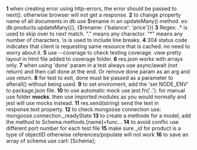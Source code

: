 **1** when creating error using http-errors, the error should be passed to next(). otherwise browser will not get a response.
**2** to change property name of all documents in db use $rename in an updateMany() method. ex: db.products.updateMany({}, {$rename: {'balance': 'price'}})
**3** Regex: .* is used to skip over to next match. "." means any charactor. "*" means any number of characters. \s is used to include line breaks.
**4** 304 status code indicates that client is requesting same resource that is cached. no need to worry about it.
**5** use --coverage to check testing coverage. view pretty layout in html file added to coverage folder.
**6** res.json works with arrays only.
**7** when using 'done' param in a test always use async/await (not return) and then call done at the end. Or remove done param as an arg and use return. 
**8** for test to exit, done must be passed as a parameter to afterall() without being used.
**9** to set enviroment, add the 'set NODE_ENV' to package.json file. 
**10** to use automatic mock use jest.fn('..'). for manual use folder __mocks__. then use imported modules as you would normally and jest will use mocks instead. 
**11** res.send(string) send the text in response.text property.
**12** to check mongoose connection use: mongoose.connection._readyState
**13** to create a methode for a model, add the method to Schema.methods.[name]=func...
**14** to avoid conflic use different port number for each test file
**15** make sure _id for product is a type of objectID otherwise references/populate will not work
**16** to save an array of schema use cart: [Schema];
